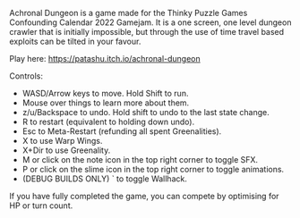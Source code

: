 Achronal Dungeon is a game made for the Thinky Puzzle Games Confounding Calendar 2022 Gamejam. It is a one screen, one level dungeon crawler that is initially impossible, but through the use of time travel based exploits can be tilted in your favour.

Play here: https://patashu.itch.io/achronal-dungeon

Controls:

* WASD/Arrow keys to move. Hold Shift to run.
* Mouse over things to learn more about them.
* z/u/Backspace to undo. Hold shift to undo to the last state change.
* R to restart (equivalent to holding down undo).
* Esc to Meta-Restart (refunding all spent Greenalities).
* X to use Warp Wings.
* X+Dir to use Greenality.
* M or click on the note icon in the top right corner to toggle SFX.
* P or click on the slime icon in the top right corner to toggle animations.
* (DEBUG BUILDS ONLY) ` to toggle Wallhack.

If you have fully completed the game, you can compete by optimising for HP or turn count.